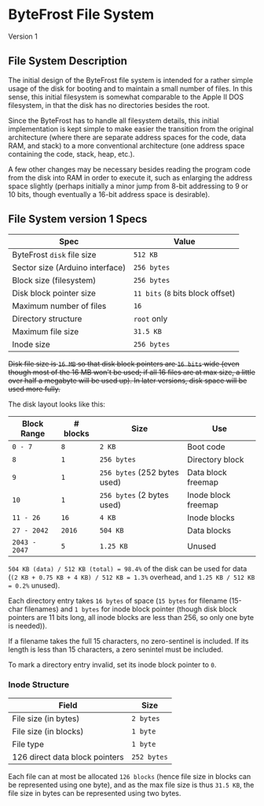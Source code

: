 #   ByteFrost File System
Version 1

##  File System Description

The initial design of the ByteFrost file system is intended for
a rather simple usage of the disk for booting and to maintain a
small number of files. In this sense, this initial filesystem is
somewhat comparable to the Apple II DOS filesystem, in that the
disk has no directories besides the root. 

Since the ByteFrost has to handle all filesystem details, this
initial implementation is kept simple to make easier the 
transition from the original architecture (where there are
separate address spaces for the code, data RAM, and stack) to
a more conventional architecture (one address space containing
the code, stack, heap, etc.).

A few other changes may be necessary besides reading the program
code from the disk into RAM in order to execute it, such as
enlarging the address space slightly (perhaps initially a minor jump from 8-bit addressing to 9 or 10 bits, though eventually a 16-bit address space is desirable).

##  File System version 1 Specs

|   Spec    |   Value   |
|   ---     |   ---     |
|   ByteFrost `disk` file size      |   `512 KB`     |
|   Sector size (Arduino interface) |   `256 bytes` |
|   Block size (filesystem)         |   `256 bytes` |
|   Disk block pointer size         |   `11 bits` (`8` bits block offset)   |
|   Maximum number of files         |   `16`        |
|   Directory structure             |   `root` only |
|   Maximum file size               |   `31.5 KB`   |
|   Inode size                      |   `256 bytes` |

~~Disk file size is `16 MB` so that disk block pointers are `16 bits` wide (even though most of the 16 MB won't be used; if all
16 files are at max size, a little over half a megabyte will be
used up). In later versions, disk space will be used more fully.~~

The disk layout looks like this:

|   Block Range |   # blocks    |   Size        |   Use                 |
|   ---         |   ---         |   ---         |   ---                 |
|   `0 - 7`     |   `8`         |   `2 KB`      |   Boot code           |
|   `8`         |   `1`         |   `256 bytes` |   Directory block     |
|   `9`         |   `1`         |   `256 bytes` (252 bytes used) |   Data block freemap  |
|   `10`        |   `1`         |   `256 bytes` (2 bytes used) |   Inode block freemap |
|   `11 - 26`   |   `16`        |   `4 KB`      |   Inode blocks        |
|   `27 - 2042` |   `2016`      |   `504 KB`    |   Data blocks         |
|   `2043 - 2047`   |   `5`     |   `1.25 KB`   |   Unused              |

`504 KB (data) / 512 KB (total) = 98.4%` of the disk can be used for data
(`(2 KB + 0.75 KB + 4 KB) / 512 KB = 1.3%` overhead, and
    `1.25 KB / 512 KB = 0.2%` unused).

Each directory entry takes `16 bytes` of space (`15 bytes` for filename (15-char filenames) and `1 bytes` for inode block pointer (though disk block pointers
are 11 bits long, all inode blocks are less than 256, so only one byte is needed)).

If a filename takes the full 15 characters, no zero-sentinel is included. If its
length is less than 15 characters, a zero senintel must be included.

To mark a directory entry invalid, set its inode block pointer to `0`.

### Inode Structure

|   Field                           |   Size        |
|   ---                             |   ---         |
|   File size (in bytes)            |   `2 bytes`   |
|   File size (in blocks)           |   `1 byte`    |
|   File type                       |   `1 byte`    |
|   126 direct data block pointers  |   `252 bytes` |

Each file can at most be allocated `126 blocks` (hence file size
in blocks can be represented using one byte), and as the
max file size is thus `31.5 KB`, the file size in bytes can be
represented using two bytes.